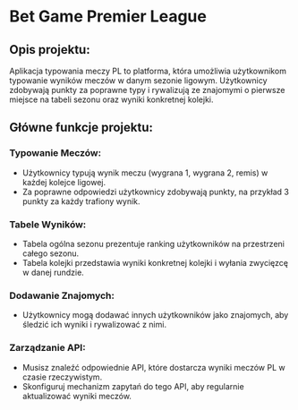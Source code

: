 # Bet Game Premier League 

## Opis projektu: 
Aplikacja typowania meczy PL to platforma, która umożliwia użytkownikom typowanie wyników meczów w danym sezonie ligowym. Użytkownicy zdobywają punkty za poprawne typy i rywalizują ze znajomymi o pierwsze miejsce na tabeli sezonu oraz wyniki konkretnej kolejki.

## Główne funkcje projektu:
### Typowanie Meczów:
* Użytkownicy typują wynik meczu (wygrana 1, wygrana 2, remis) w każdej kolejce ligowej.
* Za poprawne odpowiedzi użytkownicy zdobywają punkty, na przykład 3 punkty za każdy trafiony wynik.
### Tabele Wyników:
* Tabela ogólna sezonu prezentuje ranking użytkowników na przestrzeni całego sezonu.
* Tabela kolejki przedstawia wyniki konkretnej kolejki i wyłania zwycięzcę w danej rundzie.
### Dodawanie Znajomych:
* Użytkownicy mogą dodawać innych użytkowników jako znajomych, aby śledzić ich wyniki i rywalizować z nimi.
### Zarządzanie API:
* Musisz znaleźć odpowiednie API, które dostarcza wyniki meczów PL w czasie rzeczywistym.
* Skonfiguruj mechanizm zapytań do tego API, aby regularnie aktualizować wyniki meczów.

